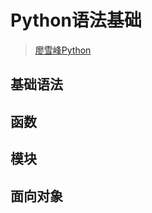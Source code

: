# Python语法基础
> [廖雪峰Python](https://www.liaoxuefeng.com/wiki/1016959663602400/1017063413904832)

## 基础语法


## 函数

## 模块


## 面向对象


